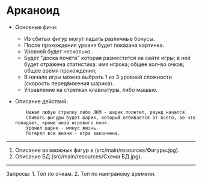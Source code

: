 # Арканоид

* Основные фичи:
	* Из сбитых фигур могут падать различные бонусы.
	* После прохождения уровня будет показана картинка.
	* Уровней будет несколько.
	* Будет "доска почёта" которая разместится на сайте игры;
	   в ней будет отражена статистика:
		имя игрока;	общее кол-во очков;	общее время прохождения;
	* В начале игры можно выбрать 1 из 3 уровней сложности (скорость передвижения шарика).
	* Управление на стрелках клавиатуры, либо мышью.

* Описание действий:

		  Нажал любую стрелку либо ЛКМ - шарик полетел, раунд начался.
		  Сбивать фигуры будет шарик, который отбивается от всего, во что попадает, кроме низа игрового поля.
		  Уронил шарик - минус жизнь. 
		  Потерял все жизни - игра закончена.
***
  1. Описание возможных фигур в (src/main/resources/Фигуры.jpg).
  2. Описание БД (src/main/resources/Схема БД.jpg).
  
***
Запросы:
	1. Топ по очкам.
	2. Топ по наиграному времени.
